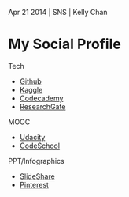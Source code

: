 Apr 21 2014 | SNS | Kelly Chan
# My Social Profile

Tech
- [Github](https://github.com/KellyChan)
- [Kaggle](http://www.kaggle.com/users/112202/kelly-chan)
- [Codecademy](http://www.codecademy.com/kellychan)
- [ResearchGate](https://www.researchgate.net/profile/Wailam_Chan?ev=hdr_xprf)

MOOC
- [Udacity](https://www.udacity.com/)
- [CodeSchool](https://www.codeschool.com)

PPT/Infographics
- [SlideShare](http://www.slideshare.net/wailamchan)
- [Pinterest](http://www.pinterest.com/wailamchan/)

